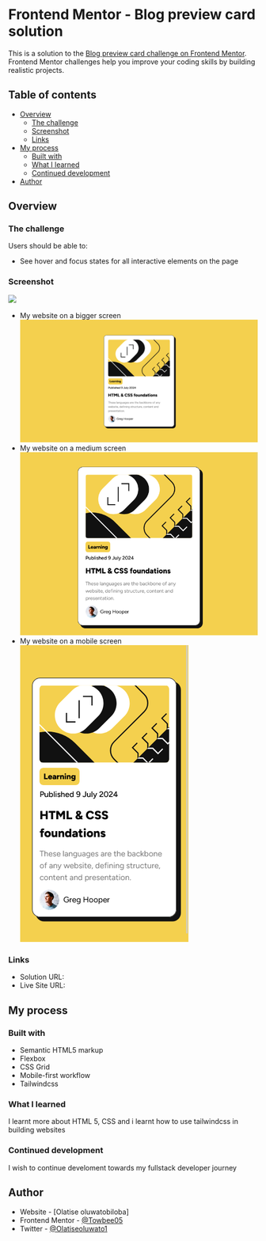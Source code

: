 # Frontend Mentor - Blog preview card solution

This is a solution to the [Blog preview card challenge on Frontend Mentor](https://www.frontendmentor.io/challenges/blog-preview-card-ckPaj01IcS). Frontend Mentor challenges help you improve your coding skills by building realistic projects. 

## Table of contents

- [Overview](#overview)
  - [The challenge](#the-challenge)
  - [Screenshot](#screenshot)
  - [Links](#links)
- [My process](#my-process)
  - [Built with](#built-with)
  - [What I learned](#what-i-learned)
  - [Continued development](#continued-development)
- [Author](#author)

## Overview

### The challenge

Users should be able to:

- See hover and focus states for all interactive elements on the page

### Screenshot

![](./screenshot.jpg)

- My website on a bigger screen ![](./assets/images/Screenshot%202024-07-09%20at%2017-27-53%20Blog%20preview%20page.png)
- My website on a medium screen ![](./assets/images/Screen%20Shot%202024-07-09%20at%2017.29.13.png)
- My website on a mobile screen ![](./assets/images/Screen%20Shot%202024-07-09%20at%2017.29.05.png)

### Links

- Solution URL: [](https://github.com/Towbee05/blog-preview)
- Live Site URL: [](https://towbee05.github.io/blog-preview/)

## My process

### Built with

- Semantic HTML5 markup
- Flexbox
- CSS Grid
- Mobile-first workflow
- Tailwindcss

### What I learned
I learnt more about HTML 5, CSS and i learnt how to use tailwindcss in building websites

### Continued development

I wish to continue develoment towards my fullstack developer journey

## Author

- Website - [Olatise oluwatobiloba]
- Frontend Mentor - [@Towbee05](https://www.frontendmentor.io/profile/Towbee05)
- Twitter - [@Olatiseoluwato1](https://www.twitter.com/Olatiseoluwato1)

